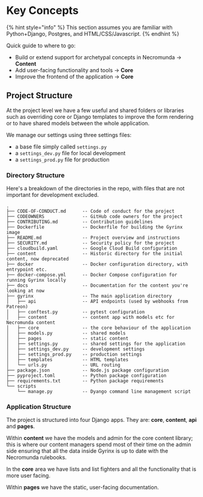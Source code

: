 # Key Concepts

{% hint style="info" %}
This section assumes you are familiar with Python+Django, Postgres, and HTML/CSS/Javascript.
{% endhint %}

Quick guide to where to go:

* Build or extend support for archetypal concepts in Necromunda → **Content**
* Add user-facing functionality and tools → **Core**
* Improve the frontend of the application → **Core**

## Project Structure

At the project level we have a few useful and shared folders or libraries such as overriding core or Django templates to improve the form rendering or to have shared models between the whole application.

We manage our settings using three settings files:

* a base file simply called `settings.py`
* a `settings_dev.py` file for local development
* a `settings_prod.py` file for production

### Directory Structure

Here's a breakdown of the directories in the repo, with files that are not important for development excluded.

```
.
├── CODE-OF-CONDUCT.md      -- Code of conduct for the project
├── CODEOWNERS              -- GitHub code owners for the project
├── CONTRIBUTING.md         -- Contribution guidelines
├── Dockerfile              -- Dockerfile for building the Gyrinx image
├── README.md               -- Project overview and instructions
├── SECURITY.md             -- Security policy for the project
├── cloudbuild.yaml         -- Google Cloud Build configuration
├── content                 -- Historic directory for the initial content, now deprecated
├── docker                  -- Docker configuration directory, with entrypoint etc.
├── docker-compose.yml      -- Docker Compose configuration for running Gyrinx locally
├── docs                    -- Documentation for the content you're looking at now
├── gyrinx                  -- The main application directory
│   ├── api                 -- API endpoints (used by webhooks from Patreon)
│   ├── conftest.py         -- pytest configuration
│   ├── content             -- content app with models etc for Necromunda content
│   ├── core                -- the core behaviour of the application
│   ├── models.py           -- shared models
│   ├── pages               -- static content
│   ├── settings.py         -- shared settings for the application
│   ├── settings_dev.py     -- development settings
│   ├── settings_prod.py    -- production settings
│   ├── templates           -- HTML templates
│   └── urls.py             -- URL routing
├── package.json            -- Node.js package configuration
├── pyproject.toml          -- Python package configuration
├── requirements.txt        -- Python package requirements
└── scripts
    └── manage.py           -- Dyango command line management script
```

### Application Structure

The project is structured into four Django apps. They are: **core**, **content**, **api** and **pages**.

Within **content** we have the models and admin for the core content library; this is where our content managers spend most of their time on the admin side ensuring that all the data inside Gyrinx is up to date with the Necromunda rulebooks.

In the **core** area we have lists and list fighters and all the functionality that is more user facing.

Within **pages** we have the static, user-facing documentation.
